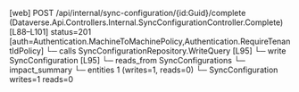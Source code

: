 [web] POST /api/internal/sync-configuration/{id:Guid}/complete  (Dataverse.Api.Controllers.Internal.SyncConfigurationController.Complete)  [L88–L101] status=201 [auth=Authentication.MachineToMachinePolicy,Authentication.RequireTenantIdPolicy]
  └─ calls SyncConfigurationRepository.WriteQuery [L95]
  └─ write SyncConfiguration [L95]
    └─ reads_from SyncConfigurations
  └─ impact_summary
    └─ entities 1 (writes=1, reads=0)
      └─ SyncConfiguration writes=1 reads=0

